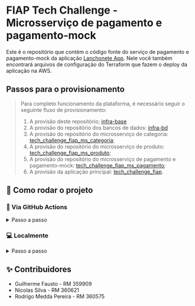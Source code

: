 # FIAP Tech Challenge - Microsserviço de pagamento e pagamento-mock

Este é o repositório que contém o código fonte do serviço de pagamento e pagamento-mock da aplicação [Lanchonete App](https://github.com/ns-fiap-tc/tech_challenge_fiap). Nele você também encontrará arquivos de configuração do Terraform que fazem o deploy da aplicação na AWS.

## Passos para o provisionamento
> Para completo funcionamento da plataforma, é necessário seguir o seguinte fluxo de provisionamento:
> 1. A provisão deste repositório; [infra-base](https://github.com/ns-fiap-tc/infra-base)
> 2. A provisão do repositório dos bancos de dados: [infra-bd](https://github.com/ns-fiap-tc/infra-bd)
> 3. A provisão do repositório do microsserviço de categoria: [tech_challenge_fiap_ms_categoria](https://github.com/ns-fiap-tc/tech_challenge_fiap_ms_categoria);
> 4. A provisão do repositório do microsserviço de produto: [tech_challenge_fiap_ms_produto](https://github.com/ns-fiap-tc/tech_challenge_fiap_ms_produto);
> 5. A provisão do repositório do microsserviço de pagamento e pagamento-mock: [tech_challenge_fiap_ms_pagamento](#como-rodar-o-projeto);
> 6. A provisão da aplicação principal: [tech_challenge_fiap](https://github.com/ns-fiap-tc/tech_challenge_fiap).

## 🚀 Como rodar o projeto

### 🤖 Via GitHub Actions
<details>
  <summary>Passo a passo</summary>

#### 📖 Resumo
Este repositório possui uma pipeline automatizada chamada `Terraform Deploy` que permite **provisionar a aplicação do microsserviço de pagamento e pagamento-mock** sempre que houver um push na branch `main`.

A branch é protegida e só aceita alterações que venham de PRs previamente aprovadas.

> ⚠️ Apenas usuários com acesso ao repositório e às **GitHub Secrets** corretas conseguem utilizar esse fluxo.

#### 🔐 Pré-requisitos
Certifique-se de que as seguintes **secrets** estejam configuradas no repositório do GitHub (`Settings > Secrets and variables > Actions`):
- `AWS_ACCESS_KEY_ID`
- `AWS_SECRET_ACCESS_KEY`
- `AWS_SESSION_TOKEN` *(se estiver usando AWS Academy)*
- `TF_VAR_DB_USERNAME`
- `TF_VAR_DB_PASSWORD`

Essas variáveis são utilizadas pelo Terraform para autenticação e execução dos planos na AWS.

#### ⚙️ Etapas da pipeline `Terraform Deploy`
1. 🧾 **Checkout do código**: A action clona este repositório.
2. ⚒️ **Setup do Terraform**: Instala a ferramenta na máquina runner.
3. 📂 **Acesso ao diretório atual**: Todos os arquivos `.tf` são lidos da raiz do repositório.
4. 🔐 **Carregamento das variáveis sensíveis** via secrets.
5. 🧪 **Execução do `terraform init`**: Inicializa o backend e os providers.
6. 🚀 **Execução do `terraform apply`**: Cria ou atualiza a instância de banco de dados no Amazon RDS.

#### 🧭 Diagrama do fluxo

```mermaid
flowchart TD
    G[Push na branch main] --> A[Workflow: Terraform Deploy]

    subgraph Pipeline
        A1[Checkout do código]
        A2[Setup do Terraform]
        A3[Carrega Secrets da AWS]
        A4[terraform init]
        A5[terraform plan]
        A6[terraform apply]
    end

    A --> A1 --> A2 --> A3 --> A4 --> A5 --> A6 --> Container EKS[Instância EKS no AWS rodando a aplicação]
```

#### Benefícios desse fluxo
- 🤖 Automatização do deploy do banco de dados
- ✅ Redução de erros manuais
- 🔐 Segurança no uso de credenciais via GitHub Secrets
- 🔁 Reprodutibilidade garantida
- 💬 Transparência nos logs via GitHub Actions

</details>

### 💻 Localmente

<details>
  <summary>Passo a passo</summary>

#### Pré-requisitos

Antes de começar, certifique-se de ter os seguintes itens instalados e configurados em seu ambiente:

1. **Terraform**: A ferramenta que permite definir, visualizar e implantar a infraestrutura de nuvem.
2. **AWS CLI**: A interface de linha de comando da AWS.
3. **Credenciais AWS válidas**: Você precisará de uma chave de acesso e uma chave secreta para autenticar com a AWS (no momento, o repositório usa chaves e credenciais fornecidas pelo [AWS Academy](https://awsacademy.instructure.com/) e que divergem de contas padrão). Tais credenciais devem ser inseridas no arquivo `credentials` que fica dentro da pasta `.aws`

## Como usar

1. **Clone este repositório**:

```bash
git clone https://github.com/ns-fiap-tc/tech_challenge_fiap_ms_pagamento
```

2. **Acesse o diretório do repositório**:

```bash
cd tech_challenge_fiap_ms_pagamento
```

3. **Defina as variáveis necessárias ao nível de ambiente, criando um arquivo `.env` de acordo com o arquivo `.env.exemplo`. Exemplo:**:

```bash
DB_PAGAMENTO_USERNAME="lanch_pag_user"
DB_PAGAMENTO_PASSWORD="lanchpagpass"
DB_PAGAMENTO_NAME="lanch_pag_db"
DB_PAGAMENTO_PORT="27017"
DOCKERHUB_USERNAME="meuusuariodockerhub"
DOCKERHUB_ACCESS_TOKEN=
```

4. **Inicialize o diretório Terraform**:

```bash
terraform init
```

5. **Visualize as mudanças que serão feitas**:

```bash
./terraform.sh plan
```

6. **Provisione a infraestrutura**:

```bash
./terraform.sh apply -auto-approve
```

7. **Para destruir a aplicação provisionada**:

```bash
./terraform.sh destroy -auto-approve
```

</details>

## ✨ Contribuidores

- Guilherme Fausto - RM 359909
- Nicolas Silva - RM 360621
- Rodrigo Medda Pereira - RM 360575